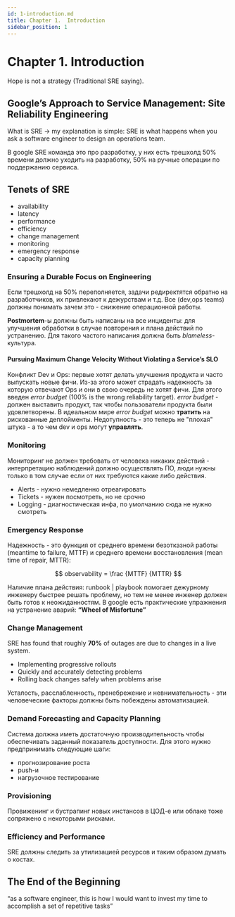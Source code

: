 ```yaml
---
id: 1-introduction.md
title: Chapter 1.  Introduction
sidebar_position: 1
---
```


# Chapter 1.  Introduction

<!-- ### The Sysadmin Approach to Service Management -->

Hope is not  a strategy (Traditional SRE saying).

## Google’s Approach to Service Management: Site Reliability Engineering

What is SRE -> my explanation is simple: SRE is what happens when you ask a software engineer to design an operations team.

В google SRE команда это про разработку, у них есть трешхолд 50% времени должно уходить на разработку, 50% на ручные операции по поддержанию сервиса.

## Tenets of SRE

- availability
- latency 
- performance 
- efficiency 
- change management
- monitoring 
- emergency response
- capacity planning

### Ensuring a Durable Focus on Engineering

Если трешхолд на 50% переполняется, задачи редиректятся обратно на разработчиков, их привлекают к дежурствам и т.д. Все (dev,ops teams) должны понимать зачем это - снижение операционной работы.
 
**Postmortem**-ы должны быть написаны на все инциденты: для улучшения обработки в случае повторения и плана действий по устранению. Для такого частого написания должна быть *blameless*-культура.

#### Pursuing Maximum Change Velocity Without Violating a Service’s SLO

Конфликт Dev и Ops: первые хотят делать улучшения продукта и часто выпускать новые фичи. Из-за этого может страдать надежность за которую отвечают Ops и они в свою очередь не хотят фичи. Для этого введен *error budget* (100% is the wrong reliability target). *error budget* - должен выставить продукт, так чтобы пользователи продукта были удовлетворены. В идеальном мире *error budget* можно **тратить** на рискованные деплойменты. Недотупность - это теперь не "плохая" штука - а то чем dev и ops могут **управлять**.

### Monitoring

Мониторинг не должен требовать от человека никаких действий - интерпретацию наблюдений должно осуществлять ПО, люди нужны только в том случае если от них требуются какие либо действия.

- Alerts - нужно немедленно отреагировать
- Tickets - нужен посмотреть, но не срочно
- Logging - диагностическая инфа, по умолчанию сюда не нужно смотреть

### Emergency Response

Надежность - это функция от среднего времени безотказной работы (meantime to failure, MTTF) и среднего времени восстановления (mean time of repair, MTTR):

$$
observability = \frac {MTTF} {MTTR}
$$

Наличие плана действия: runbook | playbook помогает дежурному инженеру быстрее решать проблему, но тем не менее инженер должен быть готов к неожиданностям. В google есть практические упражнения на устранение аварий: **“Wheel of Misfortune”**

### Change Management

SRE has found that roughly **70%** of outages are due to changes in a live system.

- Implementing progressive rollouts
- Quickly and accurately detecting problems
- Rolling back changes safely when problems arise

Усталость, расслабленность, пренебрежение и невнимательность - эти человеческие факторы должны быть побеждены автоматизацией.

### Demand Forecasting and Capacity Planning

Система должна иметь достаточную производительность чтобы обеспечивать заданный показатель доступности. Для этого нужно предпринимать следующие шаги:

- прогнозирование роста
- push-и
- нагрузочное тестирование

### Provisioning

Провиженинг и бустрапинг новых инстансов в ЦОД-е или облаке тоже сопряжено с некоторыми рисками.

### Efficiency and Performance

SRE должны следить за утилизацией ресурсов и таким образом думать о костах.

## The End of the Beginning

“as a software engineer, this is how I would want to invest my time to accomplish a set of repetitive tasks”
